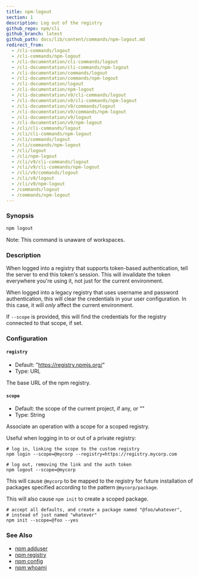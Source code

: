 ```yaml
---
title: npm-logout
section: 1
description: Log out of the registry
github_repo: npm/cli
github_branch: latest
github_path: docs/lib/content/commands/npm-logout.md
redirect_from:
  - /cli-commands/logout
  - /cli-commands/npm-logout
  - /cli-documentation/cli-commands/logout
  - /cli-documentation/cli-commands/npm-logout
  - /cli-documentation/commands/logout
  - /cli-documentation/commands/npm-logout
  - /cli-documentation/logout
  - /cli-documentation/npm-logout
  - /cli-documentation/v9/cli-commands/logout
  - /cli-documentation/v9/cli-commands/npm-logout
  - /cli-documentation/v9/commands/logout
  - /cli-documentation/v9/commands/npm-logout
  - /cli-documentation/v9/logout
  - /cli-documentation/v9/npm-logout
  - /cli/cli-commands/logout
  - /cli/cli-commands/npm-logout
  - /cli/commands/logout
  - /cli/commands/npm-logout
  - /cli/logout
  - /cli/npm-logout
  - /cli/v9/cli-commands/logout
  - /cli/v9/cli-commands/npm-logout
  - /cli/v9/commands/logout
  - /cli/v9/logout
  - /cli/v9/npm-logout
  - /commands/logout
  - /commands/npm-logout
---
```


### Synopsis

```bash
npm logout
```

Note: This command is unaware of workspaces.

### Description

When logged into a registry that supports token-based authentication, tell
the server to end this token's session. This will invalidate the token
everywhere you're using it, not just for the current environment.

When logged into a legacy registry that uses username and password
authentication, this will clear the credentials in your user configuration.
In this case, it will _only_ affect the current environment.

If `--scope` is provided, this will find the credentials for the registry
connected to that scope, if set.

### Configuration

#### `registry`

* Default: "https://registry.npmjs.org/"
* Type: URL

The base URL of the npm registry.



#### `scope`

* Default: the scope of the current project, if any, or ""
* Type: String

Associate an operation with a scope for a scoped registry.

Useful when logging in to or out of a private registry:

```
# log in, linking the scope to the custom registry
npm login --scope=@mycorp --registry=https://registry.mycorp.com

# log out, removing the link and the auth token
npm logout --scope=@mycorp
```

This will cause `@mycorp` to be mapped to the registry for future
installation of packages specified according to the pattern
`@mycorp/package`.

This will also cause `npm init` to create a scoped package.

```
# accept all defaults, and create a package named "@foo/whatever",
# instead of just named "whatever"
npm init --scope=@foo --yes
```



### See Also

* [npm adduser](/cli/v9/commands/npm-adduser)
* [npm registry](/cli/v9/using-npm/registry)
* [npm config](/cli/v9/commands/npm-config)
* [npm whoami](/cli/v9/commands/npm-whoami)
